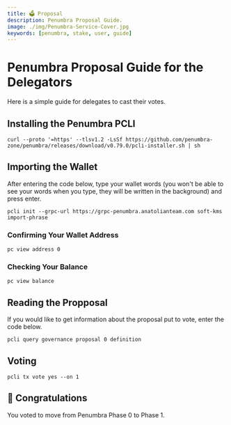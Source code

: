 ```yaml
---
title: 🗳️ Proposal
description: Penumbra Proposal Guide.
image: ./img/Penumbra-Service-Cover.jpg
keywords: [penumbra, stake, user, guide]
---
```


# Penumbra Proposal Guide for the Delegators

Here is a simple guide for delegates to cast their votes.

## Installing the Penumbra PCLI 

```shell
curl --proto '=https' --tlsv1.2 -LsSf https://github.com/penumbra-zone/penumbra/releases/download/v0.79.0/pcli-installer.sh | sh

```

## Importing the Wallet
After entering the code below, type your wallet words (you won't be able to see your words when you type, they will be written in the background) and press enter.

```shell
pcli init --grpc-url https://grpc-penumbra.anatolianteam.com soft-kms import-phrase
```

### Confirming Your Wallet Address
```shell
pc view address 0
```

### Checking Your Balance
```shell
pc view balance
```

## Reading the Propposal
If you would like to get information about the proposal put to vote, enter the code below.
```shell
pcli query governance proposal 0 definition
```

## Voting
```shell
pcli tx vote yes --on 1
```

## 🎉 Congratulations

You voted to move from Penumbra Phase 0 to Phase 1.